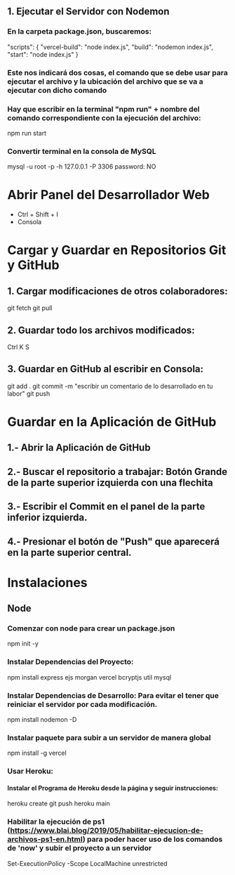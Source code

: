 ## 1. Ejecutar el Servidor con Nodemon
### En la carpeta package.json, buscaremos:
  "scripts": {
    "vercel-build": "node index.js",
    "build": "nodemon index.js",
    "start": "node index.js"
  }
### Este nos indicará dos cosas, el comando que se debe usar para ejecutar el archivo y la ubicación del archivo que se va a ejecutar con dicho comando
### Hay que escribir en la terminal "npm run" + nombre del comando correspondiente con la ejecución del archivo:
npm run start

### Convertir terminal en la consola de MySQL
mysql -u root -p -h 127.0.0.1 -P 3306
password: NO

# Abrir Panel del Desarrollador Web
- Ctrl + Shift + I
- Consola

# Cargar y Guardar en Repositorios Git y GitHub
## 1. Cargar modificaciones de otros colaboradores:
git fetch
git pull
## 2. Guardar todo los archivos modificados:
Ctrl K S
## 3. Guardar en GitHub al escribir en Consola:
git add .
git commit -m "escribir un comentario de lo desarrollado en tu labor"
git push

# Guardar en la Aplicación de GitHub
## 1.- Abrir la Aplicación de GitHub
## 2.- Buscar el repositorio a trabajar: Botón Grande de la parte superior izquierda con una flechita
## 3.- Escribir el Commit en el panel de la parte inferior izquierda.
## 4.- Presionar el botón de "Push" que aparecerá en la parte superior central.

# Instalaciones
## Node
### Comenzar con node para crear un package.json
npm init -y

### Instalar Dependencias del Proyecto:
npm install express ejs morgan vercel bcryptjs util mysql

### Instalar Dependencias de Desarrollo: Para evitar el tener que reiniciar el servidor por cada modificación.
npm install nodemon -D

### Instalar paquete para subir a un servidor de manera global
<!-- npm install -g now -->
npm install -g vercel


### Usar Heroku:
#### Instalar el Programa de Heroku desde la página y seguir instrucciones:
heroku create
git push heroku main

### Habilitar la ejecución de ps1 (https://www.blai.blog/2019/05/habilitar-ejecucion-de-archivos-ps1-en.html) para poder hacer uso de los comandos de 'now' y subir el proyecto a un servidor
Set-ExecutionPolicy -Scope LocalMachine unrestricted
